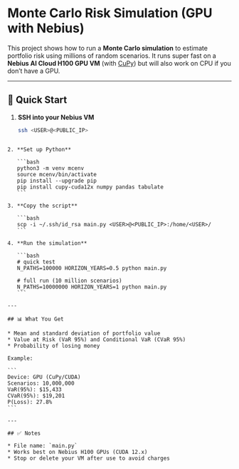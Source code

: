 # Monte Carlo Risk Simulation (GPU with Nebius)

This project shows how to run a **Monte Carlo simulation** to estimate portfolio risk using millions of random scenarios. It runs super fast on a **Nebius AI Cloud H100 GPU VM** (with [CuPy](https://cupy.dev/)) but will also work on CPU if you don’t have a GPU.

---

## 🚀 Quick Start

1. **SSH into your Nebius VM**
   ```bash
   ssh <USER>@<PUBLIC_IP>
````

2. **Set up Python**

   ```bash
   python3 -m venv mcenv
   source mcenv/bin/activate
   pip install --upgrade pip
   pip install cupy-cuda12x numpy pandas tabulate
   ```

3. **Copy the script**

   ```bash
   scp -i ~/.ssh/id_rsa main.py <USER>@<PUBLIC_IP>:/home/<USER>/
   ```

4. **Run the simulation**

   ```bash
   # quick test
   N_PATHS=100000 HORIZON_YEARS=0.5 python main.py

   # full run (10 million scenarios)
   N_PATHS=10000000 HORIZON_YEARS=1 python main.py
   ```

---

## 📊 What You Get

* Mean and standard deviation of portfolio value
* Value at Risk (VaR 95%) and Conditional VaR (CVaR 95%)
* Probability of losing money

Example:

```
Device: GPU (CuPy/CUDA)
Scenarios: 10,000,000
VaR(95%): $15,433
CVaR(95%): $19,201
P(Loss): 27.8%
```

---

## ✅ Notes

* File name: `main.py`
* Works best on Nebius H100 GPUs (CUDA 12.x)
* Stop or delete your VM after use to avoid charges
